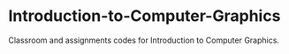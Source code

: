 # Introduction-to-Computer-Graphics
Classroom and assignments codes for Introduction to Computer Graphics.
